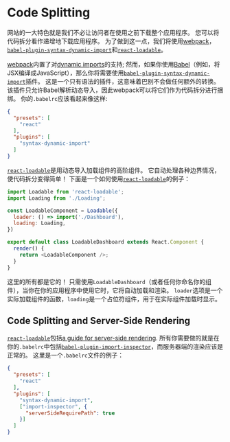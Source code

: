 # Code Splitting

网站的一大特色就是我们不必让访问者在使用之前下载整个应用程序。 您可以将代码拆分看作递增地下载应用程序。 为了做到这一点，我们将使用[webpack]，[`babel-plugin-syntax-dynamic-import`]和[`react-loadable`]。

[webpack]内置了对[dynamic imports][import]的支持; 然而，如果你使用[Babel]（例如，将JSX编译成JavaScript），那么你将需要使用[`babel-plugin-syntax-dynamic-import`]插件。 这是一个只有语法的插件，这意味着巴别不会做任何额外的转换。 该插件只允许Babel解析动态导入，因此webpack可以将它们作为代码拆分进行捆绑。 你的`.babelrc`应该看起来像这样:

```json
{
  "presets": [
    "react"
  ],
  "plugins": [
    "syntax-dynamic-import"
  ]
}
```

[`react-loadable`]是用动态导入加载组件的高阶组件。 它自动处理各种边界情况，使代码拆分变得简单！ 下面是一个如何使用[`react-loadable`]的例子：

```js
import Loadable from 'react-loadable';
import Loading from './Loading';

const LoadableComponent = Loadable({
  loader: () => import('./Dashboard'),
  loading: Loading,
})

export default class LoadableDashboard extends React.Component {
  render() {
    return <LoadableComponent />;
  }
}
```

这里的所有都是它的！ 只需使用`LoadableDashboard`（或者任何你命名你的组件），当你在你的应用程序中使用它时，它将自动加载和渲染。 `loader`选项是一个实际加载组件的函数，`loading`是一个占位符组件，用于在实际组件加载时显示。

## Code Splitting and Server-Side Rendering

[`react-loadable`]包括[a guide for server-side rendering][ssr]. 所有你需要做的就是在你的`.babelrc`中包括[`babel-plugin-import-inspector`]，而服务器端的渲染应该是正常的。 这里是一个`.babelrc`文件的例子：

```json
{
  "presets": [
    "react"
  ],
  "plugins": [
    "syntax-dynamic-import",
    ["import-inspector", {
      "serverSideRequirePath": true
    }]
  ]
}
```

  [Babel]: https://babeljs.io/
  [`babel-plugin-syntax-dynamic-import`]: https://babeljs.io/docs/plugins/syntax-dynamic-import/
  [`babel-plugin-import-inspector`]: https://github.com/thejameskyle/react-loadable/tree/6902cc87f618446c54daa85d8fecec6836c9461a#babel-plugin-import-inspector
  [`react-loadable`]: https://github.com/thejameskyle/react-loadable
  [import]: https://github.com/tc39/proposal-dynamic-import
  [webpack]: https://webpack.js.org/
  [ssr]: https://github.com/thejameskyle/react-loadable/tree/6902cc87f618446c54daa85d8fecec6836c9461a#server-side-rendering
